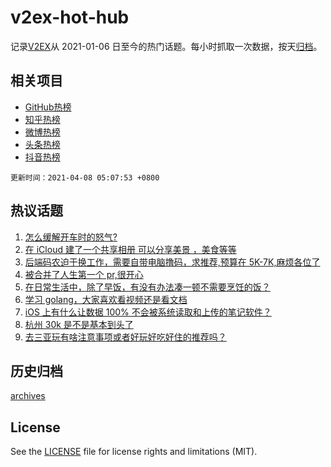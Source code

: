 # v2ex-hot-hub

 记录[V2EX](https://www.v2ex.com/)从 2021-01-06 日至今的热门话题。每小时抓取一次数据，按天[归档](archives)。
 
 ## 相关项目

- [GitHub热榜](https://github.com/snaildev/github-hot-hub)
- [知乎热榜](https://github.com/snaildev/zhihu-hot-hub)
- [微博热榜](https://github.com/snaildev/weibo-hot-hub)
- [头条热榜](https://github.com/snaildev/toutiao-hot-hub)
- [抖音热榜](https://github.com/snaildev/douyin-hot-hub)


 `更新时间：2021-04-08 05:07:53 +0800`

## 热议话题

1. [怎么缓解开车时的怒气?](https://www.v2ex.com/t/768549)
1. [在 iCloud 建了一个共享相册 可以分享美景 ，美食等等](https://www.v2ex.com/t/768780)
1. [后端码农迫于换工作，需要自带电脑撸码，求推荐,预算在 5K-7K,麻烦各位了](https://www.v2ex.com/t/768560)
1. [被合并了人生第一个 pr,很开心](https://www.v2ex.com/t/768587)
1. [在日常生活中，除了早饭，有没有办法凑一顿不需要烹饪的饭？](https://www.v2ex.com/t/768721)
1. [学习 golang，大家喜欢看视频还是看文档](https://www.v2ex.com/t/768566)
1. [iOS 上有什么让数据 100% 不会被系统读取和上传的笔记软件？](https://www.v2ex.com/t/768799)
1. [杭州 30k 是不是基本到头了](https://www.v2ex.com/t/768569)
1. [去三亚玩有啥注意事项或者好玩好吃好住的推荐吗？](https://www.v2ex.com/t/768685)

## 历史归档

[archives](archives)

## License

See the [LICENSE](LICENSE) file for license rights and limitations (MIT).
